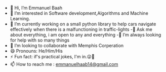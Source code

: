 - 👋 Hi, I’m Emmanuel Baah
- 👀 I’m interested in Software development,Algorithms and Machine Learning.
-  🔭 I’m currently working on a small python library to help cars navigate effectively when there is a malfunctioning in traffic-lights 
-💬 Ask me about everything, i am open to any and everything
-🤔 I’m always looking for help with so many things
- 💞️ I’m looking to collaborate with Memphis Corperation
- 😄 Pronouns: He/Him/His
- ⚡ Fun fact: if's practical jokes, I'm in.😜🚀
- 📫 How to reach me : emmanuelhaab14@gmail.com



<!---
jrhaab/jrhaab is a ✨ special ✨ repository because its `README.md` (this file) appears on your GitHub profile.
You can click the Preview link to take a look at your changes.
--->
